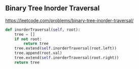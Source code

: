 ## Binary Tree Inorder Traversal

https://leetcode.com/problems/binary-tree-inorder-traversal/

```python
def inorderTraversal(self, root):        
    tree = []
    if not root:
        return tree
    tree.extend(self.inorderTraversal(root.left))
    tree.append(root.val)
    tree.extend(self.inorderTraversal(root.right))
    return tree 
```    
